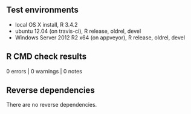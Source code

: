 ## Test environments
* local OS X install, R 3.4.2
* ubuntu 12.04 (on travis-ci), R release, oldrel, devel
* Windows Server 2012 R2 x64 (on appveyor), R release, oldrel, devel

## R CMD check results

0 errors | 0 warnings | 0 notes

## Reverse dependencies

There are no reverse dependencies.
